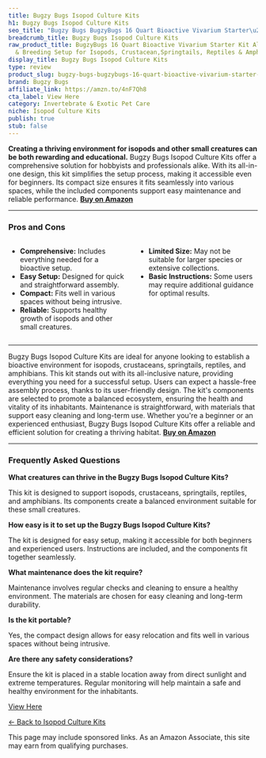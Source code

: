 ```yaml
---
title: Bugzy Bugs Isopod Culture Kits
h1: Bugzy Bugs Isopod Culture Kits
seo_title: "Bugzy Bugs BugzyBugs 16 Quart Bioactive Vivarium Starter\u2026"
breadcrumb_title: Bugzy Bugs Isopod Culture Kits
raw_product_title: BugzyBugs 16 Quart Bioactive Vivarium Starter Kit All-in-One Accessory
  & Breeding Setup for Isopods, Crustacean,Springtails, Reptiles & Amphibians
display_title: Bugzy Bugs Isopod Culture Kits
type: review
product_slug: bugzy-bugs-bugzybugs-16-quart-bioactive-vivarium-starter-kit-all-in-one-66fb3581
brand: Bugzy Bugs
affiliate_link: https://amzn.to/4nF7Qh8
cta_label: View Here
category: Invertebrate & Exotic Pet Care
niche: Isopod Culture Kits
publish: true
stub: false
---
```


<div id="intro" class="full-width">
  <p><strong>Creating a thriving environment for isopods and other small creatures can be both rewarding and educational.</strong> Bugzy Bugs Isopod Culture Kits offer a comprehensive solution for hobbyists and professionals alike. With its all-in-one design, this kit simplifies the setup process, making it accessible even for beginners. Its compact size ensures it fits seamlessly into various spaces, while the included components support easy maintenance and reliable performance. <a href="https://amzn.to/4nF7Qh8" rel="nofollow sponsored noopener" target="_blank"><strong>Buy on Amazon</strong></a></p>
</div>

<hr />
<h3 id="pros-cons">Pros and Cons</h3>
<div class="pc-grid" style="display:grid;grid-template-columns:1fr 1fr;gap:16px;">
  <ul>
    <li><strong>Comprehensive:</strong> Includes everything needed for a bioactive setup.</li>
    <li><strong>Easy Setup:</strong> Designed for quick and straightforward assembly.</li>
    <li><strong>Compact:</strong> Fits well in various spaces without being intrusive.</li>
    <li><strong>Reliable:</strong> Supports healthy growth of isopods and other small creatures.</li>
  </ul>
  <ul>
    <li><strong>Limited Size:</strong> May not be suitable for larger species or extensive collections.</li>
    <li><strong>Basic Instructions:</strong> Some users may require additional guidance for optimal results.</li>
  </ul>
</div>
<hr />

<div class="full-width">
  <p>Bugzy Bugs Isopod Culture Kits are ideal for anyone looking to establish a bioactive environment for isopods, crustaceans, springtails, reptiles, and amphibians. This kit stands out with its all-inclusive nature, providing everything you need for a successful setup. Users can expect a hassle-free assembly process, thanks to its user-friendly design. The kit's components are selected to promote a balanced ecosystem, ensuring the health and vitality of its inhabitants. Maintenance is straightforward, with materials that support easy cleaning and long-term use. Whether you're a beginner or an experienced enthusiast, Bugzy Bugs Isopod Culture Kits offer a reliable and efficient solution for creating a thriving habitat. <a href="https://amzn.to/4nF7Qh8" rel="nofollow sponsored noopener" target="_blank"><strong>Buy on Amazon</strong></a></p>
</div>

<hr />
<h3 id="faqs">Frequently Asked Questions</h3>

<p><strong>What creatures can thrive in the Bugzy Bugs Isopod Culture Kits?</strong></p>
<p>This kit is designed to support isopods, crustaceans, springtails, reptiles, and amphibians. Its components create a balanced environment suitable for these small creatures.</p>

<p><strong>How easy is it to set up the Bugzy Bugs Isopod Culture Kits?</strong></p>
<p>The kit is designed for easy setup, making it accessible for both beginners and experienced users. Instructions are included, and the components fit together seamlessly.</p>

<p><strong>What maintenance does the kit require?</strong></p>
<p>Maintenance involves regular checks and cleaning to ensure a healthy environment. The materials are chosen for easy cleaning and long-term durability.</p>

<p><strong>Is the kit portable?</strong></p>
<p>Yes, the compact design allows for easy relocation and fits well in various spaces without being intrusive.</p>

<p><strong>Are there any safety considerations?</strong></p>
<p>Ensure the kit is placed in a stable location away from direct sunlight and extreme temperatures. Regular monitoring will help maintain a safe and healthy environment for the inhabitants.</p>
<p><a class="btn" href="https://amzn.to/4nF7Qh8" target="_blank" rel="nofollow sponsored noopener">View Here</a></p>
<p><a href="/roundups/invertebrate-exotic-pet-care/isopod-culture-kits/">← Back to Isopod Culture Kits</a></p>
<aside class="disclosure">This page may include sponsored links. As an Amazon Associate, this site may earn from qualifying purchases.</aside>
